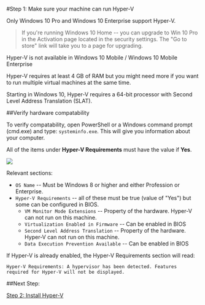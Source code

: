 #Step 1: Make sure your machine can run Hyper-V

Only Windows 10 Pro and Windows 10 Enterprise support Hyper-V.

> If you're running Windows 10 Home -- you can upgrade to Win 10 Pro in the Activation page located in the security settings.
> The "Go to store" link will take you to a page for upgrading.

Hyper-V is not available in Windows 10 Mobile / Windows 10 Mobile Enterprise

Hyper-V requires at least 4 GB of RAM but you might need more if you want to run multiple virtual machines at the same time.

Starting in Windows 10, Hyper-V requires a 64-bit processor with Second Level Address Translation (SLAT).

##Verify hardware compatability

To verify compatability, open PowerShell or a Windows command prompt (cmd.exe) and type: `systeminfo.exe`.
This will give you information about your computer.

All of the items under **Hyper-V Requirements** must have the value if **Yes**.

![](media\systeminfo.png)

Relevant sections:
*  `OS Name` -- Must be Windows 8 or higher and either Profession or Enterprise.
*  `Hyper-V Requirements` -- all of these must be true (value of "Yes") but some can be configured in BIOS.
    *  `VM Monitor Mode Extensions` -- Property of the hardware.
        Hyper-V can not run on this machine.
    *  `Virtualization Enabled in Firmware` -- Can be enabled in BIOS
    *  `Second Level Address Translation` -- Property of the hardware.
        Hyper-V can not run on this machine.
    *  `Data Execution Prevention Available` -- Can be enabled in BIOS

If Hyper-V is already enabled, the Hyper-V Requirements section will read:


```
Hyper-V Requirements: A hypervisor has been detected. Features required for Hyper-V will not be displayed.
```

##Next Step:

[Step 2: Install Hyper-V](walkthrough_install.md)



